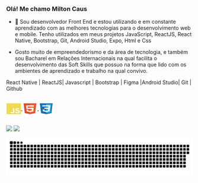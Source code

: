 ### Olá! Me chamo Milton Caus 

- 🔭 Sou desenvolvedor Front End e estou utilizando e em constante aprendizado com as melhores tecnologias para o desenvolvimento web e mobile. Tenho utilizados em meus projetos JavaScript, ReactJS, React Native, Bootstrap, Git, Android Studio, Expo, Html e Css

- Gosto muito de empreendedorismo e da área de tecnologia, e também sou Bacharel em Relações Internacionais na qual facilita o desenvolvimento das Soft Skills que possuo na forma que lido com os ambientes de aprendizado e trabalho na qual convivo.  

React Native | ReactJS| Javascript | Bootstrap | Figma |Android Studio| Git | Github

<div align="center">
  <a href="https://github.com/juniorcaus">
  
</div>
  
  <div style="display: inline_block"><br>
  <img align="center" alt="Rafa-Js" height="30" width="40" src="https://raw.githubusercontent.com/devicons/devicon/master/icons/javascript/javascript-plain.svg">
  <img align="center" alt="Rafa-HTML" height="30" width="40" src="https://raw.githubusercontent.com/devicons/devicon/master/icons/html5/html5-original.svg">
  <img align="center" alt="Rafa-CSS" height="30" width="40" src="https://raw.githubusercontent.com/devicons/devicon/master/icons/css3/css3-original.svg">
</div>
  
  ##
 
<div> 
  <a href = "mailto:miltomjuniorcausgervasio@hotmail.com"><img src="https://img.shields.io/badge/Microsoft_Outlook-0078D4?style=for-the-badge&logo=microsoft-outlook&logoColor=white" target="_blank"></a>
  <a href="https://www.linkedin.com/in/miltoncaus" target="_blank"><img src="https://img.shields.io/badge/-LinkedIn-%230077B5?style=for-the-badge&logo=linkedin&logoColor=white" target="_blank"></a> 
 
  ![Snake animation](https://github.com/juniorcaus/juniorcaus/blob/output/github-contribution-grid-snake.svg)
 
</div>
